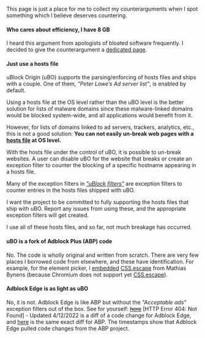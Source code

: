 This page is just a place for me to collect my counterarguments when I spot something which I believe deserves countering.

#### Who cares about efficiency, I have 8 GB

I heard this argument from apologists of bloated software frequently. I decided to give the counterargument a [dedicated page](./Who-cares-about-efficiency,-I-have-8-GB-RAM-and|or-a-quad-core-CPU).

#### Just use a hosts file

uBlock Origin (uBO) supports the parsing/enforcing of hosts files and ships with a couple. One of them, _"Peter Lowe’s Ad server list"_, is enabled by default.

Using a hosts file at the OS level rather than the uBO level is the better solution for lists of malware domains since these malware-linked domains would be blocked system-wide, and all applications would benefit from it.

However, for lists of domains linked to ad servers, trackers, analytics, etc., this is not a good solution: **You can not easily un-break web pages with a [hosts file](https://en.wikipedia.org/wiki/Hosts_(file)) at OS level.**

With the hosts file under the control of uBO, it is possible to un-break websites. A user can disable uBO for the website that breaks or create an exception filter to counter the blocking of a specific hostname appearing in a hosts file.

Many of the exception filters in [_"uBlock filters"_](https://github.com/gorhill/uBlock/blob/master/assets/ublock/filters.txt) are exception filters to counter entries in the hosts files shipped with uBO.

I want the project to be committed to fully supporting the hosts files that ship with uBO. Report any issues from using these, and the appropriate exception filters will get created.

I use all of these hosts files, and so far, not much breakage has occurred.

#### uBO is a fork of Adblock Plus (ABP) code

No. The code is wholly original and written from scratch. There are very few places I borrowed code from elsewhere, and these have identification. For example, for the element picker, I [embedded](https://github.com/gorhill/uBlock/blob/master/js/element-picker.js#L27) [CSS.escape](https://github.com/mathiasbynens/CSS.escape) from Mathias Bynens (because Chromium does not support yet [CSS.escape](https://developer.mozilla.org/en-US/docs/Web/API/CSS/escape)).

#### Adblock Edge is as light as uBO

No, it is not. Adblock Edge is like ABP but without the _"Acceptable ads"_ exception filters out of the box. See for yourself: ~~[here](https://bitbucket.org/adstomper/adblockedge/diff/lib/filterClasses.js?diff1=f89367e6ddc7&diff2=a642b932365d9521042cf8fec56089caca496a7d&at=default)~~ [HTTP Error 404: Not Found] - Updated 4/12/2022 is a diff of a code change for Adblock Edge, and [here](https://github.com/adblockplus/adblockplus/commit/384cb64c6d3c2aa698b5f15c9d8aaefd22c889aa#diff-3) is the same exact diff for ABP. The timestamps show that Adblock Edge pulled code changes from the ABP project.